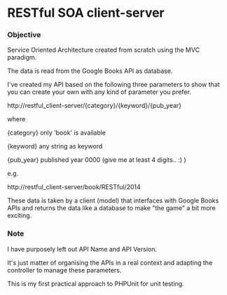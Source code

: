 RESTful SOA client-server
===============================

### Objective

Service Oriented Architecture created from scratch using the MVC paradigm.

The data is read from the Google Books API as database.



I've created my API based on the following three parameters to show that you can create your own with any kind of parameter you prefer.

http://restful_client-server/{category}/{keyword}/{pub_year}


where


{category} only 'book' is available

{keyword} any string as keyword

{pub_year} published year 0000 (give me at least 4 digits.. :) )

e.g.

http://restful_client-server/book/RESTful/2014

These data is taken by a client (model) that interfaces with Google Books APIs and returns the data like a database to make "the game" a bit more exciting.


### Note

I have purposely left out API Name and API Version.

It's just matter of organising the APIs in a real context and adapting the controller to manage these parameters.

This is my first practical approach to PHPUnit for unit testing.

